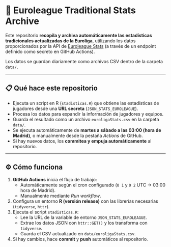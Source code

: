 # 🏀 Euroleague Traditional Stats Archive

Este repositorio **recopila y archiva automáticamente las estadísticas tradicionales actualizadas de la Euroliga**, utilizando los datos proporcionados por la API de [Euroleague Stats](https://www.euroleaguebasketball.net/) (a través de un endpoint definido como secreto en GitHub Actions).

Los datos se guardan diariamente como archivos CSV dentro de la carpeta `data/`.

---

## 📋 Qué hace este repositorio

- Ejecuta un script en R (`stadisticas.R`) que obtiene las estadísticas de jugadores desde una **URL secreta** (`JSON_STATS_EUROLEAGUE`).
- Procesa los datos para expandir la información de jugadores y equipos.
- Guarda el resultado como un archivo `euroligaStats.csv` en la carpeta `data/`.
- Se ejecuta automáticamente de **martes a sábado a las 03:00 (hora de Madrid)**, o manualmente desde la pestaña *Actions* de GitHub.
- Si hay nuevos datos, los **commitea y empuja automáticamente** al repositorio.

---

## ⚙️ Cómo funciona

1. **GitHub Actions** inicia el flujo de trabajo:
   - Automáticamente según el cron configurado (`0 1` y `0 2` UTC → 03:00 hora de Madrid).
   - Manualmente mediante *Run workflow*.
2. Configura un entorno **R (versión release)** con las librerías necesarias (`tidyverse`, `httr`).
3. Ejecuta el script `stadisticas.R`:
   - Lee la URL de la variable de entorno `JSON_STATS_EUROLEAGUE`.
   - Extrae los datos JSON con `httr::GET()` y los transforma con `tidyverse`.
   - Guarda el CSV actualizado en `data/euroligaStats.csv`.
4. Si hay cambios, hace **commit** y **push** automáticos al repositorio.

